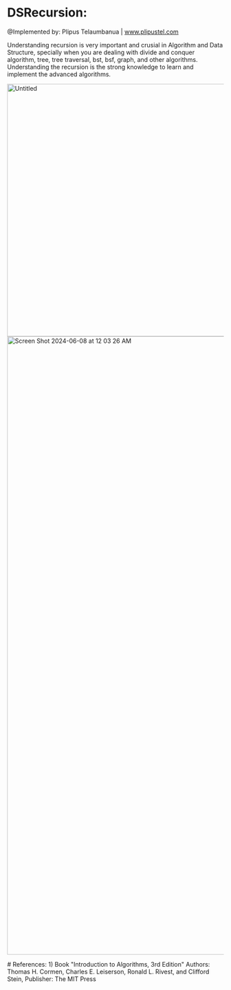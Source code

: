 # DSRecursion:
@Implemented by: Plipus Telaumbanua | <a href="www.plipustel.com" target="_blank">www.plipustel.com</a> <p>
 Understanding recursion is very important and crusial in Algorithm and Data Structure, specially when you are dealing with divide and conquer algorithm, tree, tree traversal, bst, bsf, graph, and other algorithms. Understanding the recursion is the strong knowledge to learn and implement the advanced algorithms.<p>
 <p>
  <img width="588" alt="Untitled" src="https://github.com/plipustel/DSRecursion/assets/11747796/10d915cb-cb7f-4fb7-826e-00f53f83fee5"><img width="1440" alt="Screen Shot 2024-06-08 at 12 03 26 AM" src="https://github.com/plipustel/DSRecursion/assets/11747796/e49fa9c7-3ae0-42ba-91d8-a816b88a18c0"><p>
# References:
1) Book "Introduction to Algorithms, 3rd Edition" Authors: Thomas H. Cormen, Charles E. Leiserson, Ronald L. Rivest, and Clifford Stein, Publisher: The MIT Press
